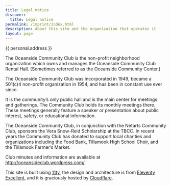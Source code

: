 ```yaml
---
title: Legal notice
discover:
  title: Legal notice
permalink: /imprint/index.html
description: About this site and the organization that operates it
layout: page
---
```


{{ personal.address }}

The Oceanside Community Club is the non-profit neighborhood organization which owns and manages the Oceanside Community Club Rental Hall. (Sometimes referred to as the Oceanside Community Center.)

The Oceanside Community Club was incorporated in 1949, became a 501(c)4 non-profit organization in 1954, and has been in constant use ever since.

It is the community’s only public hall and is the main center for meetings and gatherings. The Community Club holds its monthly meetings there. These meetings generally feature a speaker or presentation about public interest, safety, or educational information.

The Oceanside Community Club, in conjunction with the Netarts Community Club, sponsors the Vera Snow-Reid Scholarship at the TBCC. In recent years the Community Club has donated to support local charities and organizations including the Food Bank, Tillamook High School Choir, and the Tillamook Farmer’s Market.

Club minutes and information are available at http://oceansideclub.wordpress.com/

This site is built using [11ty](https://www.11ty.dev/), the design and architecture is from [Eleventy Excellent](https://eleventy-excellent.netlify.app/), and it is graciously hosted by [Cloudflare](https://cloudflare.com).

